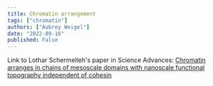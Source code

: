 ```yaml
---
title: Chromatin arrangement
tags: ["chromatin"]
authors: ["Aubrey Weigel"]
date: "2022-09-16"
published: False
---
```


Link to Lothar Schermelleh's paper in Science Advances: [Chromatin arranges in chains of mesoscale domains with nanoscale functional topography independent of cohesin](https://www.science.org/doi/10.1126/sciadv.aba8811)
